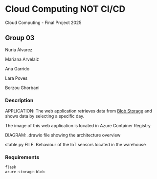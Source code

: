 # Cloud Computing NOT CI/CD
Cloud Computing - Final Project 2025

## Group 03 
Nuria Álvarez

Mariana Arvelaiz

Ana Garrido 

Lara Poves

Borzou Ghorbani

### Description 

APPLICATION: The web application retrieves data from [Blob Storage](https://azure.microsoft.com/es-es/products/storage/blobs) and shows data by selecting a specific day.

The image of this web application is located in Azure Container Registry

DIAGRAM: .drawio file showing the architecture overview

stable.py FILE. Behaviour of the IoT sensors located in the warehouse 

### Requirements
```bash
flask
azure-storage-blob
```
